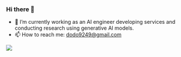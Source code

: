 ### Hi there 👋

- 🔭 I’m currently working as an AI engineer developing services and conducting research using generative AI models.
- 📫 How to reach me: dodo9249@gmail.com

<img src="https://wakatime.com/share/@667c9955-3f05-4096-b1ad-2f7cf5813194/98337dd7-8ec0-46a5-8db5-1f36643be0fa.svg"></embed>

